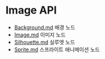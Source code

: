 # Image API
* [Background.md](Background.md) 배경 노드
* [Image.md](Image.md) 이미지 노드
* [Silhouette.md](Silhouette.md) 실루엣 노드
* [Sprite.md](Sprite.md) 스프라이트 애니메이션 노드
